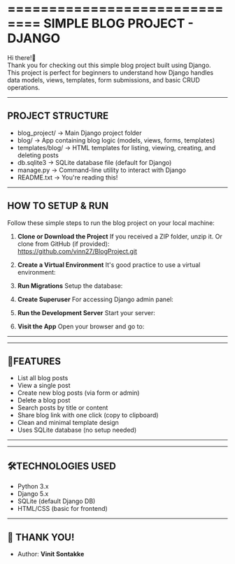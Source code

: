==============================
SIMPLE BLOG PROJECT - DJANGO
==============================

Hi there!👋  
Thank you for checking out this simple blog project built using Django.  
This project is perfect for beginners to understand how Django handles data models, views, templates, form submissions, and basic CRUD operations.

------------------------------
PROJECT STRUCTURE
------------------------------
- blog_project/         → Main Django project folder
- blog/                 → App containing blog logic (models, views, forms, templates)
- templates/blog/       → HTML templates for listing, viewing, creating, and deleting posts
- db.sqlite3            → SQLite database file (default for Django)
- manage.py             → Command-line utility to interact with Django
- README.txt            → You're reading this!

------------------------------
HOW TO SETUP & RUN
------------------------------

Follow these simple steps to run the blog project on your local machine:

1.  **Clone or Download the Project**
   If you received a ZIP folder, unzip it.
   Or clone from GitHub (if provided): https://github.com/vinn27/BlogProject.git

2.  **Create a Virtual Environment**
It's good practice to use a virtual environment:

4.  **Run Migrations**
Setup the database:

5.  **Create Superuser**
For accessing Django admin panel:

6. **Run the Development Server**
Start your server:

7. **Visit the App**
Open your browser and go to:

---

------------------------------
📝FEATURES
------------------------------
- List all blog posts  
- View a single post  
- Create new blog posts (via form or admin)  
- Delete a blog post  
- Search posts by title or content  
- Share blog link with one click (copy to clipboard)  
- Clean and minimal template design  
- Uses SQLite database (no setup needed)

---

------------------------------
🛠️TECHNOLOGIES USED
------------------------------
- Python 3.x  
- Django 5.x  
- SQLite (default Django DB)  
- HTML/CSS (basic for frontend)


------------------------------
🙏 THANK YOU!
------------------------------

- Author: **Vinit Sontakke**


